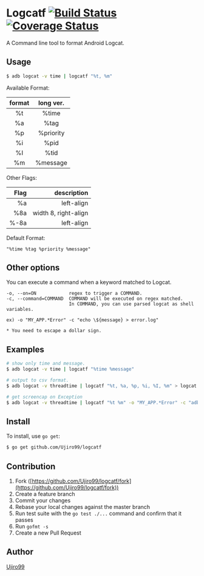 # Logcatf  [![Build Status](https://travis-ci.org/ujiro99/logcatf.svg?branch=master)](https://travis-ci.org/ujiro99/logcatf)  [![Coverage Status](https://coveralls.io/repos/ujiro99/logcatf/badge.svg?branch=master&service=github)](https://coveralls.io/github/ujiro99/logcatf?branch=master)

A Command line tool to format Android Logcat.


## Usage

```bash
$ adb logcat -v time | logcatf "%t, %m"
```

Available Format:

| format | long ver. |
|:------:|:---------:|
|   %t   | %time     |
|   %a   | %tag      |
|   %p   | %priority |
|   %i   | %pid      |
|   %I   | %tid      |
|   %m   | %message  |

Other Flags:

|  Flag | description |
|------:|---------------------:|
|   %a  | left-align           |
|  %8a  | width 8, right-align |
| %-8a  | left-align           |


Default Format:

    "%time %tag %priority %message"

## Other options

You can execute a command when a keyword  matched to Logcat.

    -o, --on=ON            regex to trigger a COMMAND.
    -c, --command=COMMAND  COMMAND will be executed on regex matched.
                           In COMMAND, you can use parsed logcat as shell variables.

    ex) -o "MY_APP.*Error" -c "echo \${message} > error.log"

    * You need to escape a dollar sign.


## Examples

```bash
# show only time and message.
$ adb logcat -v time | logcatf "%time %message"

# output to csv format.
$ adb logcat -v threadtime | logcatf "%t, %a, %p, %i, %I, %m" > logcat.csv

# get screencap on Exception
$ adb logcat -v threadtime | logcatf "%t %m" -o "MY_APP.*Error" -c "adb shell screencap -p /sdcard/a.png"
```


## Install

To install, use `go get`:

```bash
$ go get github.com/Ujiro99/logcatf
```

## Contribution

1. Fork ([https://github.com/Ujiro99/logcatf/fork](https://github.com/Ujiro99/logcatf/fork))
1. Create a feature branch
1. Commit your changes
1. Rebase your local changes against the master branch
1. Run test suite with the `go test ./...` command and confirm that it passes
1. Run `gofmt -s`
1. Create a new Pull Request

## Author

[Ujiro99](https://github.com/Ujiro99)

